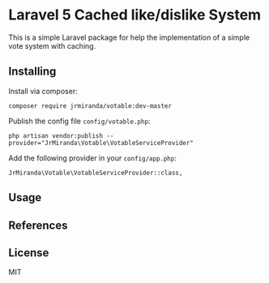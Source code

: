 # Laravel 5 Cached like/dislike System

This is a simple Laravel package for help the implementation of a simple vote system with caching.

## Installing

Install via composer:

```
composer require jrmiranda/votable:dev-master
```

Publish the config file `config/votable.php`:

```
php artisan vendor:publish --provider="JrMiranda\Votable\VotableServiceProvider"
```

Add the following provider in your `config/app.php`:

```
JrMiranda\Votable\VotableServiceProvider::class,
```

## Usage


## References


## License

MIT
